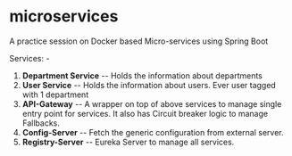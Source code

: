 # microservices
A practice session on Docker based Micro-services using Spring Boot

Services: -
1. __Department Service__ -- Holds the information about departments
2. **User Service** -- Holds the information about users. Ever user tagged with 1 department  
3. **API-Gateway** -- A wrapper on top of above services to manage single entry point for services. It also has Circuit breaker logic to manage Fallbacks.
4. __Config-Server__ -- Fetch the generic configuration from external server.
5. __Registry-Server__ -- Eureka Server to manage all services.
  
